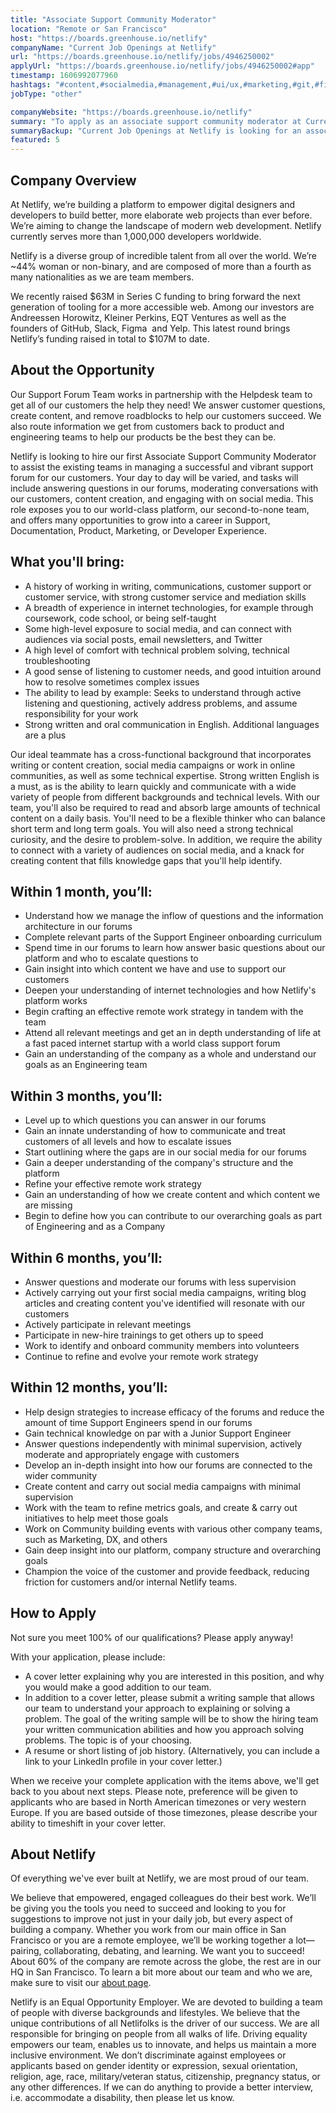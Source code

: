```yaml
---
title: "Associate Support Community Moderator"
location: "Remote or San Francisco"
host: "https://boards.greenhouse.io/netlify"
companyName: "Current Job Openings at Netlify"
url: "https://boards.greenhouse.io/netlify/jobs/4946250002"
applyUrl: "https://boards.greenhouse.io/netlify/jobs/4946250002#app"
timestamp: 1606992077960
hashtags: "#content,#socialmedia,#management,#ui/ux,#marketing,#git,#figma,#rest,#English"
jobType: "other"

companyWebsite: "https://boards.greenhouse.io/netlify"
summary: "To apply as an associate support community moderator at Current Job Openings at Netlify, you preferably need to have some knowledge of: experience in: #content, #socialmedia, #management."
summaryBackup: "Current Job Openings at Netlify is looking for an associate support community moderator that has experience in: #content, #socialmedia, #management."
featured: 5
---
```


## Company Overview

At Netlify, we’re building a platform to empower digital designers and developers to build better, more elaborate web projects than ever before. We’re aiming to change the landscape of modern web development. Netlify currently serves more than 1,000,000 developers worldwide.

Netlify is a diverse group of incredible talent from all over the world. We’re ~44% woman or non-binary, and are composed of more than a fourth as many nationalities as we are team members.

We recently raised $63M in Series C funding to bring forward the next generation of tooling for a more accessible web. Among our investors are Andreessen Horowitz, Kleiner Perkins, EQT Ventures as well as the founders of GitHub, Slack, Figma  and Yelp. This latest round brings Netlify’s funding raised in total to $107M to date.

## About the Opportunity

Our Support Forum Team works in partnership with the Helpdesk team to get all of our customers the help they need! We answer customer questions, create content, and remove roadblocks to help our customers succeed. We also route information we get from customers back to product and engineering teams to help our products be the best they can be.

Netlify is looking to hire our first Associate Support Community Moderator to assist the existing teams in managing a successful and vibrant support forum for our customers. Your day to day will be varied, and tasks will include answering questions in our forums, moderating conversations with our customers, content creation, and engaging with on social media. This role exposes you to our world-class platform, our second-to-none team, and offers many opportunities to grow into a career in Support, Documentation, Product, Marketing, or Developer Experience.

## What you'll bring:

*   A history of working in writing, communications, customer support or customer service, with strong customer service and mediation skills
*   A breadth of experience in internet technologies, for example through coursework, code school, or being self-taught
*   Some high-level exposure to social media, and can connect with audiences via social posts, email newsletters, and Twitter
*   A high level of comfort with technical problem solving, technical troubleshooting
*   A good sense of listening to customer needs, and good intuition around how to resolve sometimes complex issues
*   The ability to lead by example: Seeks to understand through active listening and questioning, actively address problems, and assume responsibility for your work
*   Strong written and oral communication in English. Additional languages are a plus

Our ideal teammate has a cross-functional background that incorporates writing or content creation, social media campaigns or work in online communities, as well as some technical expertise. Strong written English is a must, as is the ability to learn quickly and communicate with a wide variety of people from different backgrounds and technical levels. With our team, you'll also be required to read and absorb large amounts of technical content on a daily basis. You'll need to be a flexible thinker who can balance short term and long term goals. You will also need a strong technical curiosity, and the desire to problem-solve. In addition, we require the ability to connect with a variety of audiences on social media, and a knack for creating content that fills knowledge gaps that you'll help identify. 

## Within 1 month, you’ll:

*   Understand how we manage the inflow of questions and the information architecture in our forums
*   Complete relevant parts of the Support Engineer onboarding curriculum
*   Spend time in our forums to learn how answer basic questions about our platform and who to escalate questions to
*   Gain insight into which content we have and use to support our customers
*   Deepen your understanding of internet technologies and how Netlify's platform works
*   Begin crafting an effective remote work strategy in tandem with the team
*   Attend all relevant meetings and get an in depth understanding of life at a fast paced internet startup with a world class support forum
*   Gain an understanding of the company as a whole and understand our goals as an Engineering team

## Within 3 months, you’ll:

*   Level up to which questions you can answer in our forums
*   Gain an innate understanding of how to communicate and treat customers of all levels and how to escalate issues
*   Start outlining where the gaps are in our social media for our forums
*   Gain a deeper understanding of the company's structure and the platform
*   Refine your effective remote work strategy
*   Gain an understanding of how we create content and which content we are missing
*   Begin to define how you can contribute to our overarching goals as part of Engineering and as a Company

## Within 6 months, you’ll:

*   Answer questions and moderate our forums with less supervision
*   Actively carrying out your first social media campaigns, writing blog articles and creating content you've identified will resonate with our customers
*   Actively participate in relevant meetings
*   Participate in new-hire trainings to get others up to speed
*   Work to identify and onboard community members into volunteers
*   Continue to refine and evolve your remote work strategy

## Within 12 months, you’ll:

*   Help design strategies to increase efficacy of the forums and reduce the amount of time Support Engineers spend in our forums
*   Gain technical knowledge on par with a Junior Support Engineer
*   Answer questions independently with minimal supervision, actively moderate and appropriately engage with customers
*   Develop an in-depth insight into how our forums are connected to the wider community
*   Create content and carry out social media campaigns with minimal supervision
*   Work with the team to refine metrics goals, and create & carry out initiatives to help meet those goals
*   Work on Community building events with various other company teams, such as Marketing, DX, and others
*   Gain deep insight into our platform, company structure and overarching goals
*   Champion the voice of the customer and provide feedback, reducing friction for customers and/or internal Netlify teams.

## How to Apply

Not sure you meet 100% of our qualifications? Please apply anyway!

With your application, please include:

*   A cover letter explaining why you are interested in this position, and why you would make a good addition to our team.
*   In addition to a cover letter, please submit a writing sample that allows our team to understand your approach to explaining or solving a problem. The goal of the writing sample will be to show the hiring team your written communication abilities and how you approach solving problems. The topic is of your choosing. 
*   A resume or short listing of job history. (Alternatively, you can include a link to your LinkedIn profile in your cover letter.)

When we receive your complete application with the items above, we'll get back to you about next steps. Please note, preference will be given to applicants who are based in North American timezones or very western Europe. If you are based outside of those timezones, please describe your ability to timeshift in your cover letter. 

## About Netlify

Of everything we've ever built at Netlify, we are most proud of our team.

We believe that empowered, engaged colleagues do their best work. We’ll be giving you the tools you need to succeed and looking to you for suggestions to improve not just in your daily job, but every aspect of building a company. Whether you work from our main office in San Francisco or you are a remote employee, we’ll be working together a lot—pairing, collaborating, debating, and learning. We want you to succeed! About 60% of the company are remote across the globe, the rest are in our HQ in San Francisco. To learn a bit more about our team and who we are, make sure to visit our [about page](http://netlify.com/about).

Netlify is an Equal Opportunity Employer. We are devoted to building a team of people with diverse backgrounds and lifestyles. We believe that the unique contributions of all Netlifolks is the driver of our success. We are all responsible for bringing on people from all walks of life. Driving equality empowers our team, enables us to innovate, and helps us maintain a more inclusive environment. We don’t discriminate against employees or applicants based on gender identity or expression, sexual orientation, religion, age, race, military/veteran status, citizenship, pregnancy status, or any other differences. If we can do anything to provide a better interview, i.e. accommodate a disability, then please let us know.
